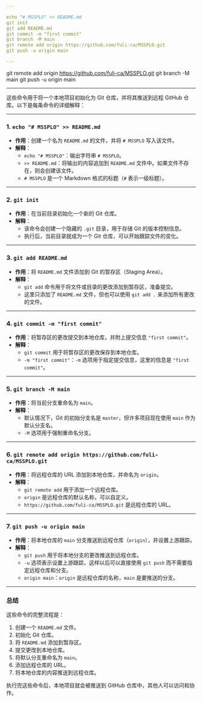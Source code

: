 ```yaml
---

echo "# MSSPLO" >> README.md
git init
git add README.md
git commit -m "first commit"
git branch -M main
git remote add origin https://github.com/fuli-ca/MSSPLO.git
git push -u origin main

---
```


git remote add origin https://github.com/fuli-ca/MSSPLO.git
git branch -M main
git push -u origin main

---
这些命令用于将一个本地项目初始化为 Git 仓库，并将其推送到远程 GitHub 仓库。以下是每条命令的详细解释：

---

### 1. `echo "# MSSPLO" >> README.md`

- **作用**：创建一个名为 `README.md` 的文件，并将 `# MSSPLO` 写入该文件。
- **解释**：
  - `echo "# MSSPLO"`：输出字符串 `# MSSPLO`。
  - `>> README.md`：将输出的内容追加到 `README.md` 文件中。如果文件不存在，则会创建该文件。
  - `# MSSPLO` 是一个 Markdown 格式的标题（`#` 表示一级标题）。

---

### 2. `git init`

- **作用**：在当前目录初始化一个新的 Git 仓库。
- **解释**：
  - 该命令会创建一个隐藏的 `.git` 目录，用于存储 Git 的版本控制信息。
  - 执行后，当前目录就成为一个 Git 仓库，可以开始跟踪文件的变化。

---

### 3. `git add README.md`

- **作用**：将 `README.md` 文件添加到 Git 的暂存区（Staging Area）。
- **解释**：
  - `git add` 命令用于将文件或目录的更改添加到暂存区，准备提交。
  - 这里只添加了 `README.md` 文件，但也可以使用 `git add .` 来添加所有更改的文件。

---

### 4. `git commit -m "first commit"`

- **作用**：将暂存区的更改提交到本地仓库，并附上提交信息 `"first commit"`。
- **解释**：
  - `git commit` 用于将暂存区的更改保存到本地仓库。
  - `-m "first commit"`：`-m` 选项用于指定提交信息，这里的信息是 `"first commit"`。

---

### 5. `git branch -M main`

- **作用**：将当前分支重命名为 `main`。
- **解释**：
  - 默认情况下，Git 的初始分支名是 `master`，但许多项目现在使用 `main` 作为默认分支名。
  - `-M` 选项用于强制重命名分支。

---

### 6. `git remote add origin https://github.com/fuli-ca/MSSPLO.git`

- **作用**：将远程仓库的 URL 添加到本地仓库，并命名为 `origin`。
- **解释**：
  - `git remote add` 用于添加一个远程仓库。
  - `origin` 是远程仓库的默认名称，可以自定义。
  - `https://github.com/fuli-ca/MSSPLO.git` 是远程仓库的 URL。

---

### 7. `git push -u origin main`

- **作用**：将本地仓库的 `main` 分支推送到远程仓库（`origin`），并设置上游跟踪。
- **解释**：
  - `git push` 用于将本地分支的更改推送到远程仓库。
  - `-u` 选项表示设置上游跟踪，这样以后可以直接使用 `git push` 而不需要指定远程仓库和分支。
  - `origin main`：`origin` 是远程仓库的名称，`main` 是要推送的分支。

---

### 总结

这些命令的完整流程是：

1. 创建一个 `README.md` 文件。
2. 初始化 Git 仓库。
3. 将 `README.md` 添加到暂存区。
4. 提交更改到本地仓库。
5. 将默认分支重命名为 `main`。
6. 添加远程仓库的 URL。
7. 将本地仓库的内容推送到远程仓库。

执行完这些命令后，本地项目就会被推送到 GitHub 仓库中，其他人可以访问和协作。
